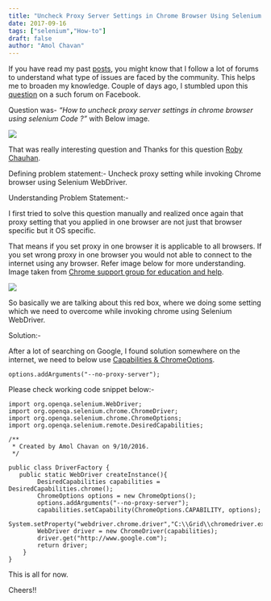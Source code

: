 ```yaml
---
title: "Uncheck Proxy Server Settings in Chrome Browser Using Selenium WebDriver"
date: 2017-09-16
tags: ["selenium","How-to"]
draft: false
author: "Amol Chavan"
---
```


If you have read my past [posts](http://qaperspective.blogspot.in/2016/08/how-can-i-enhanceimprove-my-selenium.html), you might know that I follow a lot of forums to understand what type of issues are faced by the community. This helps me to broaden my knowledge. Couple of days ago, I stumbled upon this [question](https://www.facebook.com/groups/Testingridewithautomation/permalink/1770893919843998/) on a such forum on Facebook.

Question was- *“How to uncheck proxy server settings in chrome browser using selenium Code ?”* with Below image.

![](https://lh4.googleusercontent.com/Xf2yjoweeIu1ZlGguokE6izcOD2Ss0l80u9z0baYc3o1qmmVMd_41yhotb8EQ8J1kHvzCU1SbxKk8uWU5aR8DIt9GeC19sRAIygijJx7NhyVcpWbH4qywIq6lCMjwFlSc5yrjRHi)

That was really interesting question and Thanks for this question ‎[Roby Chauhan](https://www.facebook.com/profile.php?id=100007029078193).

Defining problem statement:- Uncheck proxy setting while invoking Chrome browser using Selenium WebDriver.

Understanding Problem Statement:-

I first tried to solve this question manually and realized once again that proxy setting that you applied in one browser are not just that browser specific but it OS specific.

That means if you set proxy in one browser it is applicable to all browsers. If you set wrong proxy in one browser you would not able to connect to the internet using any browser. Refer image below for more understanding. Image taken from [Chrome support group for education and help](https://support.google.com/chrome/a/answer/187202?hl=en&rd=1).

![](https://lh4.googleusercontent.com/wwEoZ9xKLSEej3vpiP9KaHJOr1fuNRyr4cv5Xq8WH4P9MVDP3GNB9YDXjsa073Ll-3X6eds_yO0W2lM9oHjB-eRc3YPpmRWnQ-spwKRyfL_kZQbslc12lUo9_e1ED69OIgawRC4a)

So basically we are talking about this red box, where we doing some setting which we need to overcome while invoking chrome using Selenium WebDriver.

Solution:-

After a lot of searching on Google, I found solution somewhere on the internet, we need to below use [Capabilities & ChromeOptions](https://sites.google.com/a/chromium.org/chromedriver/capabilities).

`options.addArguments("--no-proxy-server");`

Please check working code snippet below:-

    import org.openqa.selenium.WebDriver;
    import org.openqa.selenium.chrome.ChromeDriver;
    import org.openqa.selenium.chrome.ChromeOptions;
    import org.openqa.selenium.remote.DesiredCapabilities;
    
    /**
     * Created by Amol Chavan on 9/10/2016.
     */
    
    public class DriverFactory {
       public static WebDriver createInstance(){
            DesiredCapabilities capabilities = DesiredCapabilities.chrome();
            ChromeOptions options = new ChromeOptions();
            options.addArguments("--no-proxy-server");
            capabilities.setCapability(ChromeOptions.CAPABILITY, options);
            System.setProperty("webdriver.chrome.driver","C:\\Grid\\chromedriver.exe");
            WebDriver driver = new ChromeDriver(capabilities);
            driver.get("http://www.google.com");
            return driver;
        }
    }

This is all for now.

Cheers!!